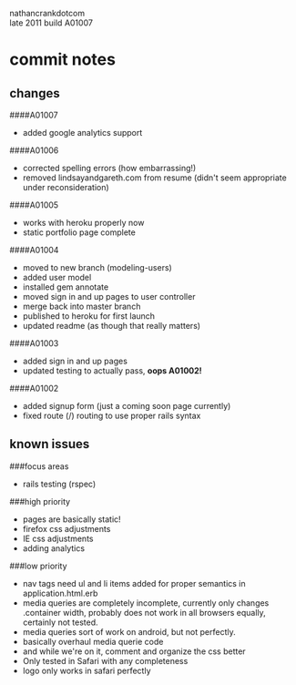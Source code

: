 nathancrankdotcom  
late 2011
build A01007

commit notes
============

changes
-------  

####A01007
- added google analytics support 
  
####A01006
- corrected spelling errors (how embarrassing!)
- removed lindsayandgareth.com from resume (didn't seem appropriate under reconsideration)  
   
####A01005  
- works with heroku properly now
- static portfolio page complete  

####A01004
- moved to new branch (modeling-users)
- added user model
- installed gem annotate
- moved sign in and up pages to user controller
- merge back into master branch
- published to heroku for first launch
- updated readme (as though that really matters)

####A01003
- added sign in and up pages
- updated testing to actually pass, **oops A01002!**

####A01002
- added signup form (just a coming soon page currently)
- fixed route (/) routing to use proper rails syntax
  
known issues
------------   
###focus areas
- rails testing (rspec)
 
###high priority  
- pages are basically static!
- firefox css adjustments
- IE css adjustments
- adding analytics

###low priority
- nav tags need ul and li items added for proper semantics in application.html.erb
- media queries are completely incomplete, currently only changes .container width, probably does not work in all browsers equally, certainly not tested.
- media queries sort of work on android, but not perfectly.
- basically overhaul media querie code
- and while we're on it, comment and organize the css better
- Only tested in Safari with any completeness
- logo only works in safari perfectly
